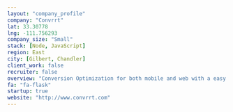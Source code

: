 ```yaml
---
layout: "company_profile"
company: "Convrrt"
lat: 33.30778
lng: -111.756293
company_size: "Small"
stack: [Node, JavaScript]
region: East
city: [Gilbert, Chandler]
client_work: false
recruiter: false
overview: "Conversion Optimization for both mobile and web with a easy to use WYSIWYG"
fa: "fa-flask"
startup: true
website: "http://www.convrrt.com"
---
```

